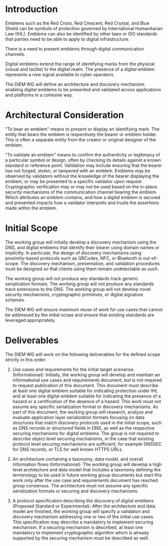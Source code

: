 # Introduction

Emblems such as the Red Cross, Red Crescent, Red Crystal, and Blue Shield can be symbols of
protection governed by International Humanitarian Law (IHL).  Emblems can also
be identified by other laws or ISO standards that parties need to be able to apply
to digital infrastructure.

There is a need to present emblems through digital communication channels.

Digital emblems extend the range of identifying marks from the physical (visual and tactile) to the digital realm.
The presence of a digital emblem represents a new signal available to cyber operators. 

The DIEM WG will define an architecture and discovery mechanism enabling digital emblems to be presented and validated across applications and platforms in a cohesive way.

# Architectural Consideration

"To bear an emblem" means to present or display an identifying mark. 
The entity that bears the emblem is respectively the bearer or emblem holder. 
This is often a separate entity from the creator or original designer of the emblem.

"To validate an emblem" means to confirm the authenticity or legitimacy of a particular symbol or design, often by checking its details against a known standard or reference point. 
Validation may include ensuring that the bearer has not forged, stolen, or tampered with an emblem.
Emblems may be observed by validators without the knowledge of the bearer displaying the emblem, or may be presented to a specific validator upon request.
Cryptographic verification may or may not be used based on the in-place security mechanisms of the communication channel bearing the emblem.
Which attributes an emblem contains, and how a digital emblem is secured and presented impacts how a validator interprets and trusts the assertions made within the emblem.

# Initial Scope

The working group will initially develop a discovery mechanism using the DNS, and digital emblems that identify their bearer using domain names or implicitly.
In particular, the design of discovery mechanisms using proximity-based protocols such as QRCodes, NFC, or Bluetooth is out-of-scope.
The discovery mechanism, presentation, and validation procedures must be designed so that clients using them remain undetectable as such.

The working group will not produce any standards track generic serialization formats. 
The working group will not produce any standards track extensions to the DNS. 
The working group will not develop novel security mechanisms, cryptographic primitives, or digital signature schemes. 

The DIEM WG will ensure maximum reuse of work for use cases that cannot be addressed by the initial scope and ensure that existing standards are leveraged appropriately.

# Deliverables

The DIEM WG will work on the following deliverables for the defined scope strictly in this order:

1. Use cases and requirements for the initial target scenarios (Informational):
   Initially, the working group will develop and maintain an informational use cases and requirements document, but is not required to request publication of this document. 
   This document must describe at least one digital emblem suitable for indicating protection under IHL and at least one digital emblem suitable for indicating the presence of a hazard or a certification of the absence of a hazard.
   This work must not assume any specific serialization format or discovery mechanisms.
   As part of this document, the working group will research, analyze and evaluate application layer serialization formats focusing on data structures that match discovery protocols used in the initial scope, such as DNS records or structured fields in DNS, as well as the respective securing mechanisms for digital emblems. 
   The group is not required to describe object level securing mechanisms, in the case that existing protocol level securing mechanisms are sufficient, for example DNSSEC for DNS records, or TLS for well known HTTPS URLs. 

2. An architecture containing a taxonomy, data model, and overall information flows (Informational):
   The working group will develop a high level architecture and data model that includes a taxonomy defining the terminology to be used in future working group documents but start this work only after the use case and requirements document has reached group consensus. 
   The architecture must not assume any specific serialization formats or securing and discovery mechanisms.

3. A protocol specification describing the discovery of digital emblems (Proposed Standard or Experimental):
   After the architecture and data model are finished, the working group will specify a validation and discovery mechanism addressing one or two of the initial use cases.
   This specification may describe a mandatory to implement securing mechanism. 
   If a securing mechanism is described, at least one mandatory to implement cryptographic algorithm which is already supported by the securing mechanism must be described as well. 
